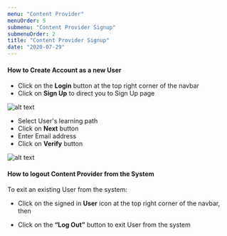 ```yaml
---
menu: "Content Provider"
menuOrder: 5
submenu: "Content Provider Signup"
submenuOrder: 2
title: "Content Provider Signup"
date: "2020-07-29"
---
```



<!-- if Schools has an account already they can login, [via this link](https://www.luminate.ng/LoginView). -->

#### How to Create Account as a new User

 * Click on the  **Login** button at the top right corner of the navbar
 * Click on **Sign Up** to direct you to Sign Up page

 ![alt text](/images/SignUp.png "Title") 

 * Select User's learning path
 * Click on **Next** button
 * Enter Email address
 * Click on **Verify** button
 
  ![alt text](/images/Verify.png "Title") 


#### How to logout Content Provider from the System

 To exit an existing User from the system:
 * Click on the signed in **User** icon at the top right corner of the navbar,
 then

 * Click on the **“Log Out”** button to exit User from the system